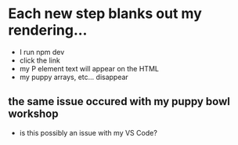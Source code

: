 # Each new step blanks out my rendering...
- I run npm dev
- click the link
- my P element text will appear on the HTML
- my puppy arrays, etc... disappear

## the same issue occured with my puppy bowl workshop
- is this possibly an issue with my VS Code?